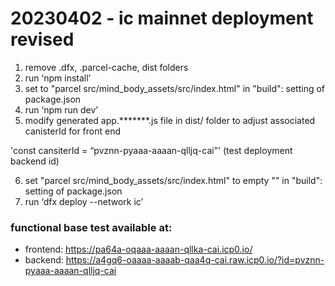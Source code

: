 # 20230402 - ic mainnet deployment revised

1. remove .dfx, .parcel-cache, dist folders
2. run ‘npm install’
3. set to "parcel src/mind_body_assets/src/index.html" in "build": setting of package.json
4. run ‘npm run dev’
5. modify generated app.*******.js file in dist/ folder to adjust associated canisterId for front end

'const cansiterId = “pvznn-pyaaa-aaaan-qlljq-cai”' (test deployment backend id)

6. set "parcel src/mind_body_assets/src/index.html" to empty "" in "build": setting of package.json
7. run ‘dfx deploy --network ic’

### functional base test available at:
* frontend: https://pa64a-oqaaa-aaaan-qllka-cai.icp0.io/
* backend: https://a4gq6-oaaaa-aaaab-qaa4q-cai.raw.icp0.io/?id=pvznn-pyaaa-aaaan-qlljq-cai